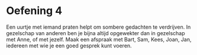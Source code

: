 # Oefening 4
Een uurtje met iemand praten helpt om sombere gedachten te verdrijven. In gezelschap van anderen ben je bijna altijd opgewekter dan in gezelschap met Anne, of met jezelf. Maak een afspraak met Bart, Sam, Kees, Joan, Jan, iedereen met wie je een goed gesprek kunt voeren.


